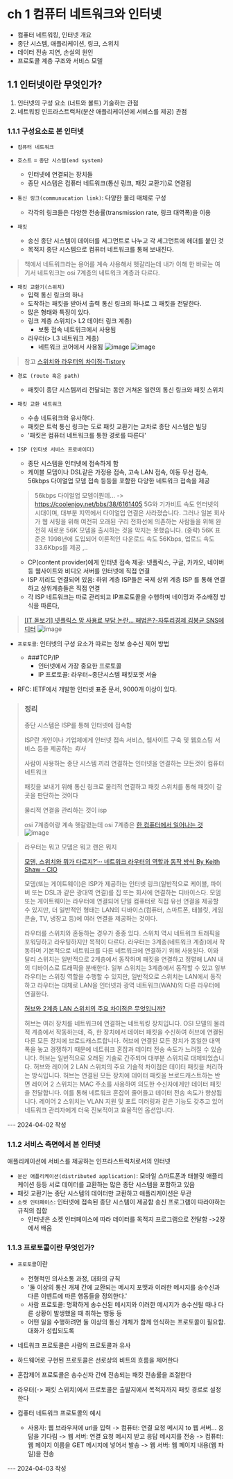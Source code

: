 # ch 1 컴퓨터 네트워크와 인터넷

- 컴퓨터 네트워킹, 인터넷 개요
- 종단 시스템, 애플리케이션, 링크, 스위치
- 데이터 전송 지연, 손실의 원인
- 프로토콜 계층 구조와 서비스 모델
  
## 1.1 인터넷이란 무엇인가?

1. 인터넷의 구성 요소 (너트와 볼트) 기술하는 관점
2. 네트워킹 인프라스트럭처(분산 애플리케이션에 서비스를 제공) 관점

### 1.1.1 구성요소로 본 인터넷

- `컴퓨터 네트워크`
- `호스트` = `종단 시스템(end system)`
  - 인터넷에 연결되는 장치들
  - 종단 시스템은 컴퓨터 네트워크(통신 링크, 패킷 교환기)로 연결됨 

- `통신 링크(communucation link)`: 다양한 물리 매체로 구성
  - 각각의 링크들은 다양한 전송률(transmission rate, 링크 대역폭)을 이용

- `패킷`
  - 송신 종단 시스템이 데이터를 세그먼트로 나누고 각 세그먼트에 헤더를 붙인 것
  - 목적지 종단 시스템으로 컴퓨터 네트워크를 통해 보내진다.
> 책에서 네트워크라는 용어를 계속 사용해서 헷갈리는데 내가 이해 한 바로는 여기서 네트워크는 osi 7계층의 네트워크 계층과 다르다.

-  `패킷 교환기(스위치)`
   - 입력 통신 링크의 하나
   - 도착하는 패킷을 받아서 출력 통신 링크의 하나로 그 패킷을 전달한다.
   - 많은 형태와 특징이 있다. 
   -  링크 계층 스위치(> L2 데이터 링크 계층)
      - 보통 접속 네트워크에서 사용됨
   -  라우터(> L3 네트워크 계층)
      - 네트워크 코어에서 사용됨
     ![image](https://github.com/user-attachments/assets/bf19a3e0-ddb0-4af5-82df-4e54dd3e8b5d)
![image](https://github.com/user-attachments/assets/138f5223-bad9-454f-ac02-c4e5c803e8a3)

> 참고 [스위치와 라우터의 차이점-Tistory](https://haegomm.tistory.com/entry/%EB%A7%81%ED%81%AC-%EA%B3%84%EC%B8%B53-Switch-Switch%EC%99%80-Router-%EC%B0%A8%EC%9D%B4%EC%A0%90)

- `경로 (route 혹은 path)`
  - 패킷이 종단 시스템끼리 전달되는 동안 거쳐온 일련의 통신 링크와 패킷 스위치
 
- `패킷 교환 네트워크`
  - 수송 네트워크와 유사하다.
  - 패킷은 트럭 통신 링크는 도로 패킷 교환기는 교차로 종단 시스템은 빌딩
  - '패킷은 컴퓨터 네트워크를 통한 경로를 따른다'

- `ISP (인터넷 서비스 프로바이더)`
  - 종단 시스템을 인터넷에 접속하게 함
  - 케이블 모뎀이나 DSL같은 가정용 접속, 고속 LAN 접속, 이동 무선 접속, 56kbps 다이얼업 모뎀 접속 등등을 포함한 다양한 네트워크 접속을 제공
  >  56kbps 다이얼업 모뎀이뭔데... -> https://coolenjoy.net/bbs/38/6161405 5G와 기가비트 속도 인터넷의 시대이며, 대부분 지역에서 다이얼업 연결은 사라졌습니다. 그러나 일본 회사가 웹 서핑을 위해 여전히 오래된 구리 전화선에 의존하는 사람들을 위해 완전히 새로운 56K 모뎀을 출시하는 것을 막지는 못했습니다. (중략) 56K 표준은 1998년에 도입되어 이론적인 다운로드 속도 56Kbps, 업로드 속도 33.6Kbps를 제공 ,..
  - CP(content provider)에게 인터넷 접속 제공: 넷플릭스, 구글, 카카오, 네이버 등 웹사이트와 비디오 서버를 인터넷에 직접 연결
  - ISP 끼리도 연결되어 있음: 하위 계층 ISP들은 국제 상위 계층 ISP 를 통해 연결하고 상위계층들은 직접 연결
  - 각 ISP 네트워크는 따로 관리되고 IP프로토콜을 수행하며 네이밍과 주소배정 방식을 따른다,
 
> [[IT 돋보기] 넷플릭스 망 사용료 부담 논란... 해법은?-자투리경제 김봉균 SNS에디터](https://www.jaturi.kr/news/articleView.html?idxno=5405)
> ![image](https://github.com/user-attachments/assets/23564a5c-87ef-411d-a86e-2234ca715d25)


- `프로토콜`: 인터넷의 구성 요소가 따르는 정보 송수신 제어 방법
  - ###TCP/IP
    - 인터넷에서 가장 중요한 프로토콜
    - IP 프로토콜: 라우터~종단시스템 패킷포맷 서술
   
- RFC: IETF에서 개발한 인터넷 표준 문서, 9000개 이상이 있다.

> ### 정리
> 
> 종단 시스템은 ISP를 통해 인터넷에 접속함
> 
> ISP란 개인이나 기업체에게 인터넷 접속 서비스, 웹사이트 구축 및 웹호스팅 서비스 등을 제공하는 *회사*
> 
> 사람이 사용하는 종단 시스템 끼리 연결하는 인터넷을 연결하는 모든것이 컴퓨터 네트워크
> 
> 패킷을 보내기 위해 통신 링크로 물리적 연결하고 패킷 스위치를 통해 패킷이 갈 곳을 판단하는 것이다
> 
> 물리적 연결을 관리하는 것이 isp
> 
> osi 7계층이랑 계속 헷갈렸는데 osi 7계층은 [한 컴퓨터에서 일어나는 것](https://jofestudio.tistory.com/47)
![image](https://github.com/user-attachments/assets/7df69055-22c9-4e24-9761-89536167717e)

> 라우터는 뭐고 모뎀은 뭐고 랜은 뭐지
> 
> [모뎀, 스위치와 뭐가 다르지?’··· 네트워크 라우터의 역할과 동작 방식 By Keith Shaw - CIO](https://www.cio.com/article/3519645/%EB%AA%A8%EB%8E%80-%EC%8A%A4%EC%9C%84%EC%B9%98%EC%99%80-%EB%AD%90%EA%B0%80-%EB%8B%A4%EB%A5%B4%EC%A7%80%C2%B7%C2%B7%C2%B7-%EB%84%A4%ED%8A%B8%EC%9B%8C%ED%81%AC-%EB%9D%BC%EC%9A%B0%ED%84%B0%EC%9D%98.html)
> 
>모뎀(또는 게이트웨이)은 ISP가 제공하는 인터넷 링크(일반적으로 케이블, 파이버 또는 DSL과 같은 광대역 연결)를 집 또는 회사에 연결하는 디바이스다. 모뎀 또는 게이트웨이는 라우터에 연결되어 단일 컴퓨터로 직접 유선 연결을 제공할 수 있지만, 더 일반적인 형태는 LAN의 디바이스(컴퓨터, 스마트폰, 태블릿, 게임 콘솔, TV, 냉장고 등)에 여러 연결을 제공하는 것이다. 
> 
> 라우터를 스위치와 혼동하는 경우가 종종 있다. 스위치 역시 네트워크 트래픽을 포워딩하고 라우팅하지만 목적이 다르다. 라우터는 3계층(네트워크 계층)에서 작동하며 기본적으로 네트워크를 다른 네트워크에 연결하기 위해 사용된다. 이와 달리 스위치는 일반적으로 2계층에서 동작하며 패킷을 연결하고 정렬해 LAN 내의 디바이스로 트래픽을 분배한다. 일부 스위치는 3계층에서 동작할 수 있고 일부 라우터는 스위칭 역할을 수행할 수 있지만, 일반적으로 스위치는 LAN에서 동작하고 라우터는 대체로 LAN을 인터넷과 광역 네트워크(WAN)의 다른 라우터에 연결한다.
> 
> [허브와 2계층 LAN 스위치의 주요 차이점은 무엇입니까?](https://howevision.com/ko/what-is-the-significant-difference-between-a-hub-and-a-layer-2-lan-switch/)
> 
> 허브는 여러 장치를 네트워크에 연결하는 네트워킹 장치입니다. OSI 모델의 물리적 계층에서 작동하는데, 즉, 한 장치에서 데이터 패킷을 수신하여 허브에 연결된 다른 모든 장치에 브로드캐스트합니다. 허브에 연결된 모든 장치가 동일한 대역폭을 놓고 경쟁하기 때문에 네트워크 혼잡과 데이터 전송 속도가 느려질 수 있습니다. 허브는 일반적으로 오래된 기술로 간주되며 대부분 스위치로 대체되었습니다.
> 허브와 레이어 2 LAN 스위치의 주요 기술적 차이점은 데이터 패킷을 처리하는 방식입니다. 허브는 연결된 모든 장치에 데이터 패킷을 브로드캐스트하는 반면 레이어 2 스위치는 MAC 주소를 사용하여 의도한 수신자에게만 데이터 패킷을 전달합니다. 이를 통해 네트워크 혼잡이 줄어들고 데이터 전송 속도가 향상됩니다. 레이어 2 스위치는 VLAN 지원 및 포트 미러링과 같은 기능도 갖추고 있어 네트워크 관리자에게 더욱 진보적이고 효율적인 옵션입니다.
 
--- 2024-04-02 작성

### 1.1.2 서비스 측면에서 본 인터넷

애플리케이션에 서비스를 제공하는 인프라스트럭처로서의 인터넷

- `분산 애플리케이션(distributed application)`: 모바일 스마트폰과 태블릿 애플리케이션 등등 서로 데이터를 교환하는 많은 종단 시스템을 포함하고 있음
- 패킷 교환기는 종단 시스템의 데이터만 교환하고 애플리케이션은 무관
- `소켓 인터페이스`: 인터넷에 접속된 종단 시스템이 제공함 송신 프로그램이 따라야하는 규칙의 집합
	- 인터넷은 소켓 인터페이스에 따라 데이터를 목적지 프로그램으로 전달함 ->2장에서 배움

### 1.1.3 프로토콜이란 무엇인가?

- `프로토콜`이란
	- 전형적인 의사소통 과정, 대화의 규칙
 	- '둘 이상의 통신 개체 간에 교환되는 메시지 포맷과 이러한 메시지를 송수신과 다른 이벤트에 따른 행동들을 정의한다.'
   	- 사람 프로토콜: 명확하게 송수신된 메시지와 이러한 메시지가 송수신될 때나 다른 상황이 발생했을 때 취하는 행동 등
   	- 어떤 일을 수행하려면 둘 이상의 통신 개체가 함께 인식하는 프로토콜이 필요함. 대화가 성립되도록
- 네트워크 프로토콜은 사람의 프로토콜과 유사
- 하드웨어로 구현된 프로토콜은 선로상의 비트의 흐름을 제어한다
- 혼잡제어 프로토콜은 송수신자 간에 전송되는 패킷 전송률을 조절한다
- 라우터(-> 패킷 스위치)에서 프로토콜은 출발지에서 목적지까지 패킷 경로로 설정한다

- 컴퓨터 네트워크 프로토콜의 예시
	-  사용자: 웹 브라우저에 url을 입력
	-> 컴퓨터: 연결 요청 메시지 to 웹 서버... 응답을 기다림
	-> 웹 서버: 연결 요청 메시지 받고 응답 메시지를 전송
    	-> 컴퓨터: 웹 페이지 이름을 GET 메시지에 넣어서 발송
    	-> 웹 서버: 웹 페이지 내용(웹 파일)을 전송

--- 2024-04-03 작성
